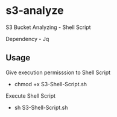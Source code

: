# s3-analyze
S3 Bucket Analyzing - Shell Script

Dependency  - Jq


## Usage
Give execution permisssion to Shell Script
- chmod +x S3-Shell-Script.sh

Execute Shell Script
- sh S3-Shell-Script.sh